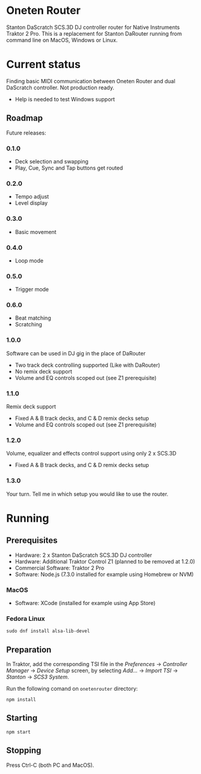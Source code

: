 # Oneten Router

Stanton DaScratch SCS.3D DJ controller router for Native Instruments Traktor 2
Pro. This is a replacement for Stanton DaRouter running from command line on
MacOS, Windows or Linux.

# Current status

Finding basic MIDI communication between Oneten Router and dual DaScratch
controller. Not production ready.

* Help is needed to test Windows support

## Roadmap

Future releases:

### 0.1.0

* Deck selection and swapping
* Play, Cue, Sync and Tap buttons get routed

### 0.2.0

* Tempo adjust
* Level display

### 0.3.0

* Basic movement

### 0.4.0

* Loop mode

### 0.5.0

* Trigger mode

### 0.6.0

* Beat matching
* Scratching

### 1.0.0

Software can be used in DJ gig in the place of DaRouter

* Two track deck controlling supported (Like with DaRouter)
* No remix deck support
* Volume and EQ controls scoped out (see Z1 prerequisite)

### 1.1.0

Remix deck support

* Fixed A & B track decks, and C & D remix decks setup
* Volume and EQ controls scoped out (see Z1 prerequisite)

### 1.2.0

Volume, equalizer and effects control support using only 2 x SCS.3D

* Fixed A & B track decks, and C & D remix decks setup

### 1.3.0

Your turn. Tell me in which setup you would like to use the router.

# Running

## Prerequisites

* Hardware: 2 x Stanton DaScratch SCS.3D DJ controller
* Hardware: Additional Traktor Control Z1 (planned to be removed at 1.2.0)
* Commercial Software: Traktor 2 Pro
* Software: Node.js (7.3.0 installed for example using Homebrew or NVM)

### MacOS

* Software: XCode (installed for example using App Store)

### Fedora Linux

    sudo dnf install alsa-lib-devel

## Preparation

In Traktor, add the corresponding TSI file in the _Preferences_ -> _Controller
Manager_ -> _Device Setup_ screen, by selecting _Add..._ -> _Import TSI_ ->
_Stanton_ -> _SCS3 System_.

Run the following comand on `onetenrouter` directory:

    npm install

## Starting

    npm start

## Stopping

Press Ctrl-C (both PC and MacOS).
